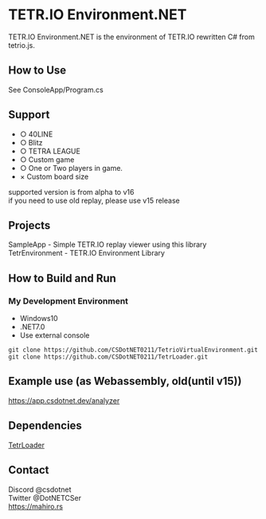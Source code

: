 # TETR.IO Environment.NET

TETR.IO Environment.NET is the environment of TETR.IO rewritten C# from tetrio.js.

## How to Use
See ConsoleApp/Program.cs
## Support
- ○ 40LINE
- ○ Blitz
- ○ TETRA LEAGUE
- ○ Custom game
- ○ One or Two players in game.  
- × Custom board size 

supported version is from alpha to v16  
if you need to use old replay, please use v15 release

## Projects
SampleApp       - Simple TETR.IO replay viewer using this library  
TetrEnvironment  - TETR.IO Environment Library  

## How to Build and Run
### My Development Environment 
- Windows10
- .NET7.0
- Use external console

```
git clone https://github.com/CSDotNET0211/TetrioVirtualEnvironment.git
git clone https://github.com/CSDotNET0211/TetrLoader.git
```

## Example use (as Webassembly, old(until v15))

https://app.csdotnet.dev/analyzer

## Dependencies
[TetrLoader](https://github.com/CSDotNET0211/TetrLoader)

## Contact
Discord @csdotnet  
Twitter @DotNETCSer   
https://mahiro.rs

